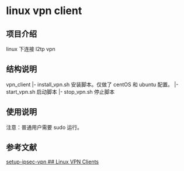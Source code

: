 # linux vpn client

## 项目介绍

linux 下连接 l2tp vpn

## 结构说明

vpn_client
    |-  install_vpn.sh  安装脚本。仅做了 centOS 和 ubuntu 配置。
    |-  start_vpn.sh  启动脚本
    |-  stop_vpn.sh  停止脚本

## 使用说明

注意：普通用户需要 sudo 运行。

## 参考文献

[setup-ipsec-vpn ## Linux VPN Clients](https://github.com/hwdsl2/setup-ipsec-vpn/blob/master/docs/clients.md#linux-vpn-clients)
